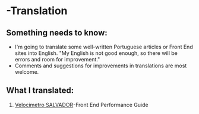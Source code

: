 # -Translation
## Something needs to know:
- I'm going to translate some well-written Portuguese articles or Front End sites into English.
"My English is not good enough, so there will be errors and room for improvement."
- Comments and suggestions for improvements in translations are most welcome.

## What I translated:
1. [Velocimetro SALVADOR](https://github.com/catiaabreu/-Translation/blob/master/Velocimetro%20SALVADOR.md)-Front End Performance Guide
